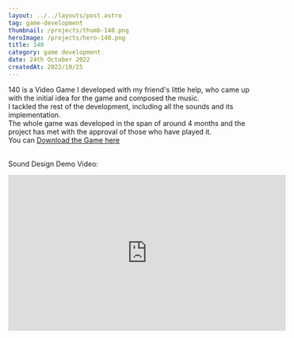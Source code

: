 ```yaml
---
layout: ../../layouts/post.astro
tag: game-development
thumbnail: /projects/thumb-140.png
heroImage: /projects/hero-140.png
title: 140
category: game development
date: 24th October 2022
createdAt: 2022/10/25
---
```

<div>
140 is a Video Game I developed with my friend's little help, who came up with the initial idea for the game and composed the music.
</div>
<div>
I tackled the rest of the development, including all the sounds and its implementation.
</div>
<div>
The whole game was developed in the span of around 4 months and the project has met with the approval of those who have played it.
</div>
<div>
You can <a href="https://kyroshie.itch.io/140">Download the Game here</a>
</div>
<br>

Sound Design Demo Video:
<div class ="yt-frame">
<iframe width="560" height="315" src="https://www.youtube.com/embed/_S-xJegY74M?si=eY65yfPsI0cOY_2W" title="YouTube video player" frameborder="0" allow="accelerometer; autoplay; clipboard-write; encrypted-media; gyroscope; picture-in-picture; web-share" referrerpolicy="strict-origin-when-cross-origin" allowfullscreen></iframe>
</div>